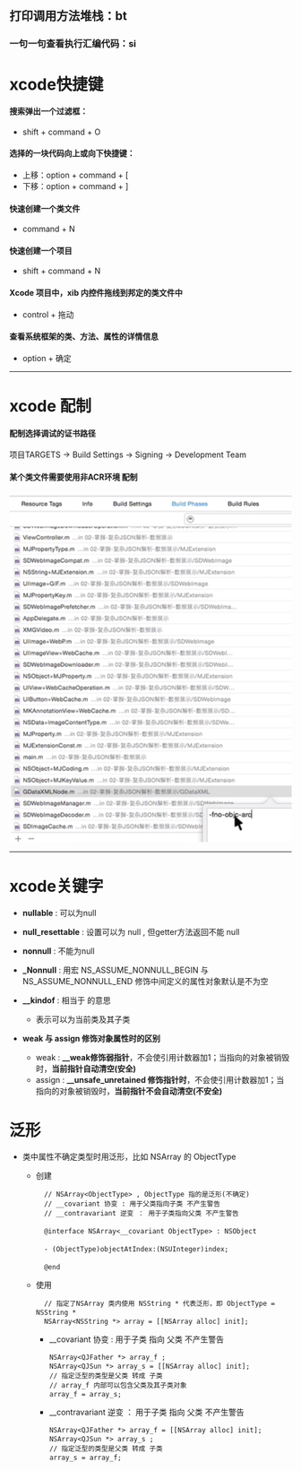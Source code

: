 ## 打印调用方法堆栈：bt

### 一句一句查看执行汇编代码：si

#  

# xcode快捷键

#### 搜索弹出一个过滤框：

* shift + command + O

#### 选择的一块代码向上或向下快捷键：

* 上移：option + command + \[
* 下移：option + command + \]

#### 快速创建一个类文件

* command + N

#### 快速创建一个项目

* shift + command + N

#### Xcode 项目中，xib 内控件拖线到邦定的类文件中

* control + 拖动

#### 查看系统框架的类、方法、属性的详情信息

* option + 确定

---

# xcode 配制

#### 配制选择调试的证书路径

项目TARGETS -&gt; Build Settings -&gt; Signing -&gt; Development Team

#### 某个类文件需要使用非ACR环境 配制

![](./images/某一个类文件使用非ARC配制.png)

---

# xcode关键字

* **nullable** : 可以为null
* **null\_resettable** : 设置可以为 null , 但getter方法返回不能 null
* **nonnull** : 不能为null
* **\_Nonnull** : 用宏 NS\_ASSUME\_NONNULL\_BEGIN 与 NS\_ASSUME\_NONNULL\_END 修饰中间定义的属性对象默认是不为空

* **\_\_kindof** : 相当于 的意思

  * 表示可以为当前类及其子类

* **weak 与 assign 修饰对象属性时的区别**

  * weak : **\_\_weak修饰弱指针**，不会使引用计数器加1；当指向的对象被销毁时，**当前指针自动清空\(安全\)**
  * assign : **\_\_unsafe\_unretained 修饰指针时**，不会使引用计数器加1；当指向的对象被销毁时，**当前指针不会自动清空\(不安全\)**

# 泛形

* 类中属性不确定类型时用泛形，比如 NSArray 的 ObjectType

  * 创建

    ```objc
      // NSArray<ObjectType> , ObjectType 指的是泛形(不确定)
      // __covariant 协变 : 用于父类指向子类 不产生警告
      // __contravariant 逆变 ： 用于子类指向父类 不产生警告

      @interface NSArray<__covariant ObjectType> : NSObject

      - (ObjectType)objectAtIndex:(NSUInteger)index;

      @end
    ```

  * 使用

    ```objc
      // 指定了NSArray 类内使用 NSString * 代表泛形，即 ObjectType = NSString *
      NSArray<NSString *> array = [[NSArray alloc] init];
    ```

    * \_\_covariant 协变 : 用于子类 指向 父类 不产生警告
      ```objc
      NSArray<QJFather *> array_f ;
      NSArray<QJSun *> array_s = [[NSArray alloc] init];
      // 指定泛型的类型是父类 转成 子类
      // array_f 内部可以包含父类及其子类对象
      array_f = array_s;
      ```
    * \_\_contravariant 逆变 ： 用于子类 指向 父类 不产生警告
      ```objc
      NSArray<QJFather *> array_f = [[NSArray alloc] init];
      NSArray<QJSun *> array_s ;
      // 指定泛型的类型是父类 转成 子类
      array_s = array_f;
      ```



